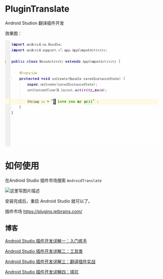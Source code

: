 # PluginTranslate
Android Studion 翻译插件开发

效果图：

![这里写图片描述](gif/gif.gif)

# 如何使用

在Android Studio 插件市场搜索 `AndroidTranslate`

![这里写图片描述](gif/image2.gif)

安装完成后，重启 Android Studio 就可以了。

插件市场 https://plugins.jetbrains.com/

## 博客

[Android Studio 插件开发详解一：入门练手](http://blog.csdn.net/zhaoyanjun6/article/details/78112003)

[Android Studio 插件开发详解二：工具类](http://blog.csdn.net/zhaoyanjun6/article/details/78112856)

[Android Studio 插件开发详解三：翻译插件实战](http://blog.csdn.net/zhaoyanjun6/article/details/78113868)

[Android Studio 插件开发详解四：填坑](http://blog.csdn.net/zhaoyanjun6/article/details/78265540)